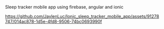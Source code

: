 Sleep tracker mobile app using firebase, angular and ionic 






https://github.com/JaylenLuc/Ionic_sleep_tracker_mobile_app/assets/91278747/014ac878-1d5e-4fd8-9506-74bc0693990f

